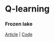 # Q-learning

### Frozen lake 
[Article](https://medium.com/emergent-future/simple-reinforcement-learning-with-tensorflow-part-0-q-learning-with-tables-and-neural-networks-d195264329d0) | [Code](https://gist.github.com/awjuliani/9024166ca08c489a60994e529484f7fe#file-q-table-learning-clean-ipynb)

